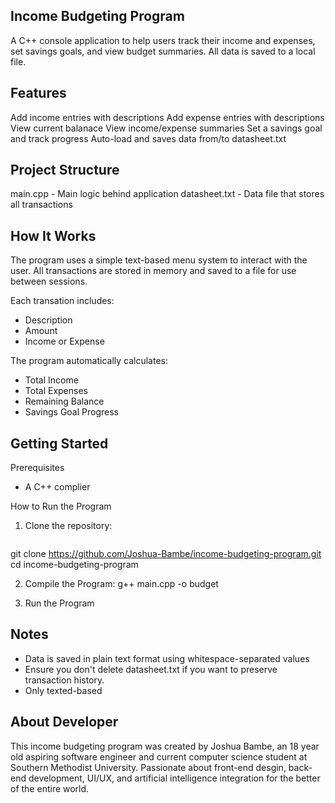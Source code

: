 ## Income Budgeting Program
A C++ console application to help users track their income and expenses, set savings goals, and view budget summaries. All data is saved to a local file.

## Features
Add income entries with descriptions
Add expense entries with descriptions
View current balanace
View income/expense summaries
Set a savings goal and track progress
Auto-load and saves data from/to datasheet.txt

## Project Structure
main.cpp - Main logic behind application
datasheet.txt - Data file that stores all transactions

## How It Works
The program uses a simple text-based menu system to interact with the user. All transactions are stored in memory and saved to a file for use between sessions.

Each transation includes:
- Description
- Amount
- Income or Expense

The program automatically calculates:
- Total Income
- Total Expenses
- Remaining Balance
- Savings Goal Progress
  
## Getting Started
Prerequisites
- A C++ complier

How to Run the Program
1. Clone the repository:
   ```bash
git clone https://github.com/Joshua-Bambe/income-budgeting-program.git
cd income-budgeting-program

2. Compile the Program:
   g++ main.cpp -o budget

3. Run the Program

## Notes
- Data is saved in plain text format using whitespace-separated values
- Ensure you don't delete datasheet.txt if you want to preserve transaction history.
- Only texted-based
  
## About Developer
This income budgeting program was created by Joshua Bambe, an 18 year old aspiring software engineer and current computer science student at Southern Methodist University. Passionate about front-end desgin, back-end development, UI/UX, and artificial intelligence integration for the better of the entire world.
